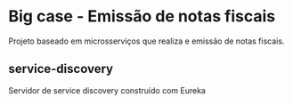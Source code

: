 # Big case - Emissão de notas fiscais
Projeto baseado em microsserviços que realiza e emissão de notas fiscais.

## service-discovery
Servidor de service discovery construído com Eureka